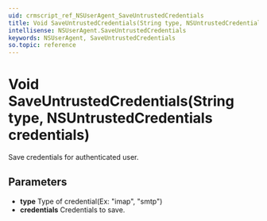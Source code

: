 ```yaml
---
uid: crmscript_ref_NSUserAgent_SaveUntrustedCredentials
title: Void SaveUntrustedCredentials(String type, NSUntrustedCredentials credentials)
intellisense: NSUserAgent.SaveUntrustedCredentials
keywords: NSUserAgent, SaveUntrustedCredentials
so.topic: reference
---
```


# Void SaveUntrustedCredentials(String type, NSUntrustedCredentials credentials)

Save credentials for authenticated user.

## Parameters

* **type** Type of credential(Ex: "imap", "smtp")
* **credentials** Credentials to save.

